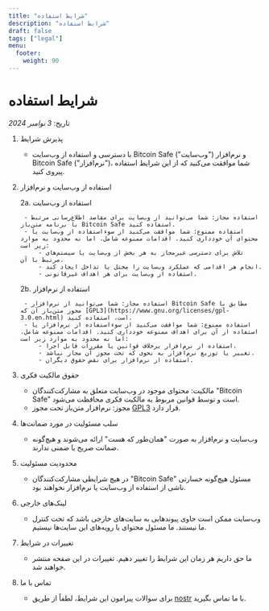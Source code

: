 ```yaml
---
title: "شرایط استفاده"
description: "شرایط استفاده"
draft: false
tags: ["legal"]
menu:
  footer:
    weight: 90
---
```


# شرایط استفاده

تاریخ: *3 نوامبر 2024*

1. پذیرش شرایط

    - با دسترسی و استفاده از وب‌سایت Bitcoin Safe ("وب‌سایت") و نرم‌افزار Bitcoin Safe ("نرم‌افزار")، شما موافقت می‌کنید که از این شرایط استفاده پیروی کنید.

2. استفاده از وب‌سایت و نرم‌افزار

    2a. استفاده از وب‌سایت

        - استفاده مجاز: شما می‌توانید از وب‌سایت برای مقاصد اطلاع‌رسانی مرتبط با برنامه متن‌باز Bitcoin Safe استفاده کنید.
        - استفاده ممنوع: شما موافقت می‌کنید از سوءاستفاده از وب‌سایت یا محتوای آن خودداری کنید. اقدامات ممنوعه شامل، اما نه محدود به موارد زیر است:
            - تلاش برای دسترسی غیرمجاز به هر بخش از وب‌سایت یا سیستم‌های مرتبط با آن.
            - انجام هر اقدامی که عملکرد وب‌سایت را مختل یا تداخل ایجاد کند.
            - استفاده از وب‌سایت برای هر اهداف غیرقانونی.

    2b. استفاده از نرم‌افزار

        - استفاده مجاز: شما می‌توانید از نرم‌افزار Bitcoin Safe مطابق با مجوز متن‌باز آن که [GPL3](https://www.gnu.org/licenses/gpl-3.0.en.html) است، استفاده کنید.
        - استفاده ممنوع: شما موافقت می‌کنید از سوءاستفاده از نرم‌افزار یا استفاده از آن برای اهداف ممنوعه خودداری کنید. اقدامات ممنوعه شامل، اما نه محدود به موارد زیر است:
            - استفاده از نرم‌افزار برخلاف قوانین یا مقررات قابل اجرا.
            - تغییر یا توزیع نرم‌افزار به نحوی که تحت مجوز آن مجاز نباشد.
            - استفاده از نرم‌افزار برای نقض حقوق دیگران.

3. حقوق مالکیت فکری

    - مالکیت: محتوای موجود در وب‌سایت متعلق به مشارکت‌کنندگان "Bitcoin Safe" است و توسط قوانین مربوط به مالکیت فکری محافظت می‌شود.
    - مجوز: نرم‌افزار متن‌باز تحت مجوز [GPL3](https://www.gnu.org/licenses/gpl-3.0.en.html) قرار دارد.

4. سلب مسئولیت در مورد ضمانت‌ها

    - وب‌سایت و نرم‌افزار به صورت "همان‌طور که هست" ارائه می‌شوند و هیچ‌گونه ضمانت صریح یا ضمنی ندارند.

5. محدودیت مسئولیت

    - در هیچ شرایطی مشارکت‌کنندگان "Bitcoin Safe" مسئول هیچ‌گونه خسارتی ناشی از استفاده از وب‌سایت یا نرم‌افزار نخواهند بود.

6. لینک‌های خارجی

    - وب‌سایت ممکن است حاوی پیوندهایی به سایت‌های خارجی باشد که تحت کنترل ما نیستند. ما مسئول محتوای یا رویه‌های این سایت‌ها نیستیم.

7. تغییرات در شرایط

    - ما حق داریم هر زمان این شرایط را تغییر دهیم. تغییرات در این صفحه منتشر خواهند شد.

8. تماس با ما

    - برای سوالات پیرامون این شرایط، لطفاً از طریق [nostr](https://nostr.com/npub1g9uhysae68vhvwwqel8v9enr9mg43rn4tpurs6a9g4jsrw6nl7lsplhs9v) با ما تماس بگیرید.
